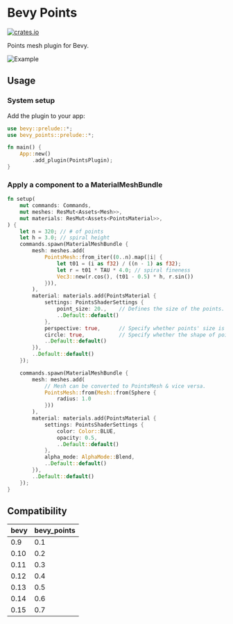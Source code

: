 
# Bevy Points

[![crates.io](https://img.shields.io/crates/v/bevy_points)](https://crates.io/crates/bevy_points)

Points mesh plugin for Bevy.

![Example](https://github.com/mattatz/bevy_points/assets/1085910/9bbf57b4-38b6-45ea-8b99-10ae004974e5)

## Usage

### System setup

Add the plugin to your app:

```rust
use bevy::prelude::*;
use bevy_points::prelude::*;

fn main() {
    App::new()
        .add_plugin(PointsPlugin);
}
```

### Apply a component to a MaterialMeshBundle

```rust
fn setup(
    mut commands: Commands,
    mut meshes: ResMut<Assets<Mesh>>,
    mut materials: ResMut<Assets<PointsMaterial>>,
) {
    let n = 320; // # of points
    let h = 3.0; // spiral height
    commands.spawn(MaterialMeshBundle {
        mesh: meshes.add(
            PointsMesh::from_iter((0..n).map(|i| {
                let t01 = (i as f32) / ((n - 1) as f32);
                let r = t01 * TAU * 4.0; // spiral fineness
                Vec3::new(r.cos(), (t01 - 0.5) * h, r.sin())
            })),
        ),
        material: materials.add(PointsMaterial {
            settings: PointsShaderSettings {
                point_size: 20.,    // Defines the size of the points. 
                ..Default::default()
            },
            perspective: true,      // Specify whether points' size is attenuated by the camera depth. 
            circle: true,           // Specify whether the shape of points is circular or rectangular.
            ..Default::default()
        }),
        ..Default::default()
    });

    commands.spawn(MaterialMeshBundle {
        mesh: meshes.add(
            // Mesh can be converted to PointsMesh & vice versa.
            PointsMesh::from(Mesh::from(Sphere {
                radius: 1.0
            }))
        ),
        material: materials.add(PointsMaterial {
            settings: PointsShaderSettings {
                color: Color::BLUE,
                opacity: 0.5,
                ..Default::default()
            },
            alpha_mode: AlphaMode::Blend,
            ..Default::default()
        }),
        ..Default::default()
    });
}

```

## Compatibility

| bevy | bevy_points |
| ---- | ------------- |
| 0.9  | 0.1           |
| 0.10 | 0.2           |
| 0.11 | 0.3           |
| 0.12 | 0.4           |
| 0.13 | 0.5           |
| 0.14 | 0.6           |
| 0.15 | 0.7           |
